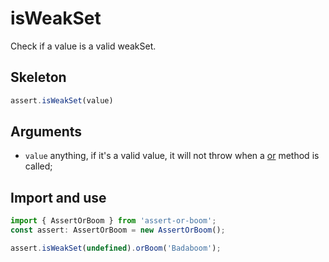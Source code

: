 # isWeakSet

Check if a value is a valid weakSet.

## Skeleton

```ts
assert.isWeakSet(value)
```

## Arguments

- `value` anything, if it's a valid value, it will not throw when a [or](../or.md) method is called;

## Import and use

```ts
import { AssertOrBoom } from 'assert-or-boom';
const assert: AssertOrBoom = new AssertOrBoom();

assert.isWeakSet(undefined).orBoom('Badaboom');
```
